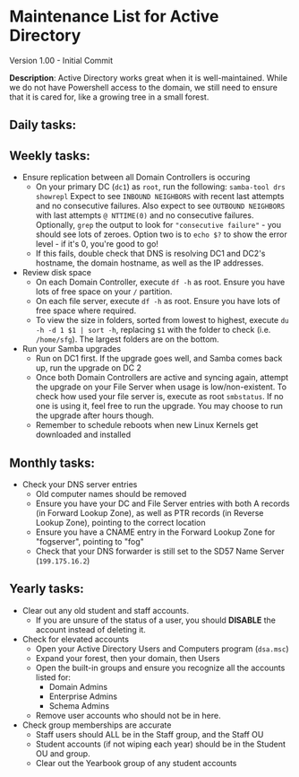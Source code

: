 Maintenance List for Active Directory
===

Version 1.00 - Initial Commit

**Description**: Active Directory works great when  it is well-maintained. While we do not have Powershell access to the domain, we still need to ensure that it is cared for, like a growing tree in a small forest.

Daily tasks:
-

Weekly tasks:
-
- Ensure replication between all Domain Controllers is occuring
	- On your primary DC (`dc1`) as `root`, run the following: `samba-tool drs showrepl` Expect to see `INBOUND NEIGHBORS` with recent last attempts and no consecutive failures. Also expect to see `OUTBOUND NEIGHBORS` with last attempts `@ NTTIME(0)` and no consecutive failures. Optionally, `grep` the output to look for `"consecutive failure"` - you should see lots of zeroes. Option two is to `echo $?` to show the error level - if it's 0, you're good to go!
	- If this fails, double check that DNS is resolving DC1 and DC2's hostname, the domain hostname, as well as the IP addresses.
- Review disk space
	- On each Domain Controller, execute `df -h` as root. Ensure you have lots of free space on your `/` partition.
	- On each file server, execute `df -h` as root. Ensure you have lots of free space where required.
	- To view the size in folders, sorted from lowest to highest, execute `du -h -d 1 $1 | sort -h`, replacing `$1` with the folder to check (i.e. `/home/sfg`). The largest folders are on the bottom.
- Run your Samba upgrades
	- Run on DC1 first. If the upgrade goes well, and Samba comes back up, run the upgrade on DC 2
	- Once both Domain Controllers are active and syncing again, attempt the upgrade on your File Server when usage is low/non-existent. To check how used your file server is, execute as root `smbstatus`. If no one is using it, feel free to run the upgrade. You may choose to run the upgrade after hours though.
	- Remember to schedule reboots when new Linux Kernels get downloaded and installed

Monthly tasks:
-
- Check your DNS server entries
	- Old computer names should be removed
	- Ensure you have your DC and File Server entries with both A records (in Forward Lookup Zone), as well as PTR records (in Reverse Lookup Zone), pointing to the correct location
	- Ensure you have a CNAME entry in the Forward Lookup Zone for "fogserver", pointing to "fog"
	- Check that your DNS forwarder is still set to the SD57 Name Server (`199.175.16.2`)

Yearly tasks:
-
- Clear out any old student and staff accounts.
	- If you are unsure of the status of a user, you should **DISABLE** the account instead of deleting it.
- Check for elevated accounts
	- Open your Active Directory Users and Computers program (`dsa.msc`)
	- Expand your forest, then your domain, then Users
	- Open the built-in groups and ensure you recognize all the accounts listed for:
		- Domain Admins
		- Enterprise Admins
		- Schema Admins
	- Remove user accounts who should not be in here.
- Check group memberships are accurate
	- Staff users should ALL be in the Staff group, and the Staff OU
	- Student accounts (if not wiping each year) should be in the Student OU and group.
	- Clear out the Yearbook group of any student accounts